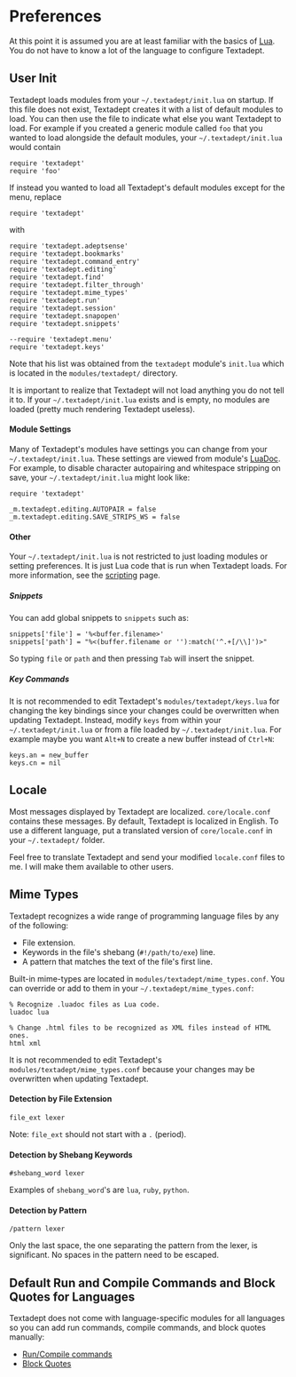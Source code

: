 # Preferences

At this point it is assumed you are at least familiar with the basics of
[Lua](http://www.lua.org). You do not have to know a lot of the language to
configure Textadept.

## User Init

Textadept loads modules from your `~/.textadept/init.lua` on startup. If this
file does not exist, Textadept creates it with a list of default modules to
load. You can then use the file to indicate what else you want Textadept to
load. For example if you created a generic module called `foo` that you wanted
to load alongside the default modules, your `~/.textadept/init.lua` would
contain

    require 'textadept'
    require 'foo'

If instead you wanted to load all Textadept's default modules except for the
menu, replace

    require 'textadept'

with

    require 'textadept.adeptsense'
    require 'textadept.bookmarks'
    require 'textadept.command_entry'
    require 'textadept.editing'
    require 'textadept.find'
    require 'textadept.filter_through'
    require 'textadept.mime_types'
    require 'textadept.run'
    require 'textadept.session'
    require 'textadept.snapopen'
    require 'textadept.snippets'

    --require 'textadept.menu'
    require 'textadept.keys'

Note that his list was obtained from the `textadept` module's `init.lua` which
is located in the `modules/textadept/` directory.

It is important to realize that Textadept will not load anything you do not tell
it to. If your `~/.textadept/init.lua` exists and is empty, no modules are
loaded (pretty much rendering Textadept useless).

#### Module Settings

Many of Textadept's modules have settings you can change from your
`~/.textadept/init.lua`. These settings are viewed from module's
[LuaDoc](../index.html). For example, to disable character autopairing and
whitespace stripping on save, your `~/.textadept/init.lua` might look like:

    require 'textadept'

    _m.textadept.editing.AUTOPAIR = false
    _m.textadept.editing.SAVE_STRIPS_WS = false

#### Other

Your `~/.textadept/init.lua` is not restricted to just loading modules or
setting preferences. It is just Lua code that is run when Textadept loads. For
more information, see the [scripting](11_Scripting.html) page.

##### Snippets

You can add global snippets to `snippets` such as:

    snippets['file'] = '%<buffer.filename>'
    snippets['path'] = "%<(buffer.filename or ''):match('^.+[/\\]')>"

So typing `file` or `path` and then pressing `Tab` will insert the snippet.

##### Key Commands

It is not recommended to edit Textadept's `modules/textadept/keys.lua` for
changing the key bindings since your changes could be overwritten when updating
Textadept. Instead, modify `keys` from within your `~/.textadept/init.lua` or
from a file loaded by `~/.textadept/init.lua`. For example maybe you want
`Alt+N` to create a new buffer instead of `Ctrl+N`:

    keys.an = new_buffer
    keys.cn = nil

## Locale

Most messages displayed by Textadept are localized. `core/locale.conf` contains
these messages. By default, Textadept is localized in English. To use a
different language, put a translated version of `core/locale.conf` in your
`~/.textadept/` folder.

Feel free to translate Textadept and send your modified `locale.conf` files
to me. I will make them available to other users.

## Mime Types

Textadept recognizes a wide range of programming language files by any of the
following:

* File extension.
* Keywords in the file's shebang (`#!/path/to/exe`) line.
* A pattern that matches the text of the file's first line.

Built-in mime-types are located in `modules/textadept/mime_types.conf`. You
can override or add to them in your `~/.textadept/mime_types.conf`:

    % Recognize .luadoc files as Lua code.
    luadoc lua

    % Change .html files to be recognized as XML files instead of HTML ones.
    html xml

It is not recommended to edit Textadept's `modules/textadept/mime_types.conf`
because your changes may be overwritten when updating Textadept.

#### Detection by File Extension

    file_ext lexer

Note: `file_ext` should not start with a `.` (period).

#### Detection by Shebang Keywords

    #shebang_word lexer

Examples of `shebang_word`'s are `lua`, `ruby`, `python`.

#### Detection by Pattern

    /pattern lexer

Only the last space, the one separating the pattern from the lexer, is
significant. No spaces in the pattern need to be escaped.

## Default Run and Compile Commands and Block Quotes for Languages

Textadept does not come with language-specific modules for all languages so you
can add run commands, compile commands, and block quotes manually:

* [Run/Compile commands](http://caladbolg.net/textadeptwiki/index.php?n=Main.RunSupplemental)
* [Block Quotes](http://caladbolg.net/textadeptwiki/index.php?n=Main.CommentSupplemental)
